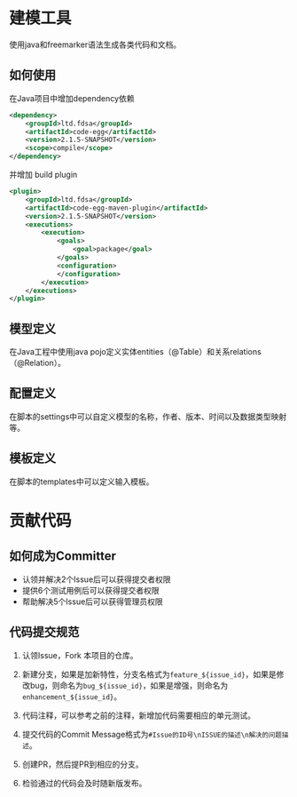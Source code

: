 # 建模工具

使用java和freemarker语法生成各类代码和文档。

## 如何使用

在Java项目中增加dependency依赖
``` xml
<dependency>
    <groupId>ltd.fdsa</groupId>
    <artifactId>code-egg</artifactId>
    <version>2.1.5-SNAPSHOT</version>
    <scope>compile</scope>
</dependency>
```
并增加 build plugin
``` xml
<plugin>
    <groupId>ltd.fdsa</groupId>
    <artifactId>code-egg-maven-plugin</artifactId>
    <version>2.1.5-SNAPSHOT</version>
    <executions>
        <execution>
            <goals>
                <goal>package</goal>
            </goals>
            <configuration>
            </configuration>
        </execution>
    </executions>
</plugin>
```

## 模型定义

在Java工程中使用java pojo定义实体entities（@Table）和关系relations（@Relation）。

## 配置定义

在脚本的settings中可以自定义模型的名称，作者、版本、时间以及数据类型映射等。

## 模板定义

在脚本的templates中可以定义输入模板。

#  贡献代码

## 如何成为Committer

- 认领并解决2个Issue后可以获得提交者权限
- 提供6个测试用例后可以获得提交者权限
- 帮助解决5个Issue后可以获得管理员权限

## 代码提交规范

1. 认领Issue，Fork 本项目的仓库。
2. 新建分支，如果是加新特性，分支名格式为`feature_${issue_id}`，如果是修改bug，则命名为`bug_${issue_id}`，如果是增强，则命名为`enhancement_${issue_id}`。

4. 代码注释，可以参考之前的注释，新增加代码需要相应的单元测试。

5. 提交代码的Commit Message格式为`#Issue的ID号\nISSUE的描述\n解决的问题描述`。

7. 创建PR，然后提PR到相应的分支。

8. 检验通过的代码会及时随新版发布。